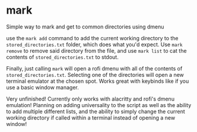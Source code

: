 # mark
Simple way to mark and get to common directories using dmenu

use the `mark add` command to add the current working directory to 
the `stored_directories.txt` folder, which does what you'd expect.
Use `mark remove` to remove said directory from the file, and use 
`mark list` to cat the contents of `stored_directories.txt` to stdout. 

Finally, just calling `mark` will open a rofi dmenu with all of the contents of
`stored_directories.txt`. Selecting one of the directories will open a new 
terminal emulator at the chosen spot. Works great with keybinds like if you use
a basic window manager. 

Very unfinished! Currently only works with alacritty and rofi's dmenu emulation! 
Planning on adding universality to the script as well as the ability to 
add multiple different lists, and the ability to simply change the current working
directory if called within a terminal instead of opening a new window! 
